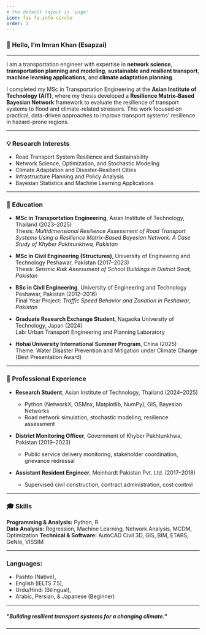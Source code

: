 ```yaml
---
# the default layout is 'page'
icon: fas fa-info-circle
order: 1
---
```


### 👋 Hello, I’m Imran Khan (Esapzai)

---

I am a transportation engineer with expertise in **network science**, **transportation planning and modeling**, **sustainable and resilient transport**, **machine learning applications**, and **climate adaptation planning**.

I completed my MSc in Transportation Engineering at the **Asian Institute of Technology (AIT)**, where my thesis developed a **Resilience Matrix–Based Bayesian Network** framework to evaluate the resilience of transport systems to flood and climate-related stressors. This work focused on practical, data-driven approaches to improve transport systems' resilience in hazard-prone regions.

---


### 💡 Research Interests

- Road Transport System Resilience and Sustainability  
- Network Science, Optimization, and Stochastic Modeling  
- Climate Adaptation and Disaster-Resilient Cities  
- Infrastructure Planning and Policy Analysis  
- Bayesian Statistics and Machine Learning Applications

---

### 🔬 Education

- **MSc in Transportation Engineering**, Asian Institute of Technology, Thailand (2023–2025)  
  Thesis: *Multidimensional Resilience Assessment of Road Transport Systems Using a Resilience Matrix-Based Bayesian Network: A Case Study of Khyber Pakhtunkhwa, Pakistan*  

- **MSc in Civil Engineering (Structures)**, University of Engineering and Technology Peshawar, Pakistan (2017–2023)  
  Thesis: *Seismic Risk Assessment of School Buildings in District Swat, Pakistan*  

- **BSc in Civil Engineering**, University of Engineering and Technology Peshawar, Pakistan (2012–2016)  
  Final Year Project: *Traffic Speed Behavior and Zonation in Peshawar, Pakistan*  

- **Graduate Research Exchange Student**, Nagaoka University of Technology, Japan (2024)  
  Lab: Urban Transport Engineering and Planning Laboratory  

- **Hohai University International Summer Program**, China (2025)  
  Theme: Water Disaster Prevention and Mitigation under Climate Change  (Best Presentation Award)

---

### 🧭 Professional Experience

- **Research Student**, Asian Institute of Technology, Thailand (2024–2025)  
  - Python (NetworkX, OSMnx, Matplotlib, NumPy), GIS, Bayesian Networks  
  - Road network simulation, stochastic modeling, resilience assessment  

- **District Monitoring Officer**, Government of Khyber Pakhtunkhwa, Pakistan (2019–2023)  
  - Public service delivery monitoring, stakeholder coordination, grievance redressal  

- **Assistant Resident Engineer**, Meinhardt Pakistan Pvt. Ltd. (2017–2018)  
  - Supervised civil construction, contract administration, cost control

---

### 🎓 Skills

**Programming & Analysis:** Python, R  
**Data Analysis:** Regression, Machine Learning, Network Analysis, MCDM, Optimization 
**Technical & Software:** AutoCAD Civil 3D, GIS, BIM, ETABS, GeNIe, VISSIM

---

### Languages:  
- Pashto (Native),
- English (IELTS 7.5),
- Urdu/Hindi (Bilingual),
- Arabic, Persian, & Japanese (Beginner)

---
##### "Building resilient transport systems for a changing climate."
---


